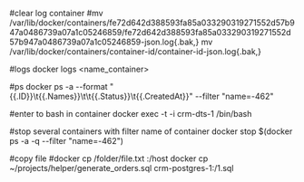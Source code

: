 #clear log container
#mv /var/lib/docker/containers/fe72d642d388593fa85a033290319271552d57b947a0486739a07a1c05246859/fe72d642d388593fa85a033290319271552d57b947a0486739a07a1c05246859-json.log{.bak,}
mv /var/lib/docker/containers/container-id/container-id-json.log{.bak,}

#logs
docker logs <name_container>

#ps
docker ps -a --format "{{.ID}}\t{{.Names}}\t\t{{.Status}}\t{{.CreatedAt}}" --filter "name=-462"

#enter to bash in container
docker exec -t -i crm-dts-1 /bin/bash

#stop several containers with filter name of container
docker stop $(docker ps -a -q --filter "name=-462")

#copy file
#docker cp /folder/file.txt <container-id>:/host
docker cp ~/projects/helper/generate_orders.sql crm-postgres-1:/1.sql
